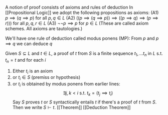 A notion of proof consists of axioms and rules of deduction 
In [[Propositional Logic]] we adopt the following propositions as axioms:
(A1) $p \implies(q \implies p)$ for all $p,q \in L$
(A2) $((p \implies(q\implies p))\implies((p \implies q)\implies(p \implies r)))$
for all $p,q,r\in L$
(A3) $\neg \neg p \implies p$ for $p \in L$
(These are called axiom schemes. All axioms are tautologies.)

We'll have one rule of deduction called modus ponens (MP):
From $p$ and $p \implies q$ we can deduce $q$ 

Given $S\subseteq L$ and $t\in L$, a proof of $t$ from $S$ is a finite sequence $t_{1},\dots t_{n}$ in $L$ s.t. $t_{n}=t$ and for each $i$ 
1. Either $t_{i}$ is an axiom
2. or $t_{i}\in S$ (premiss or hypothesis)
3. or $t_{i}$ is obtained by modus ponens from earlier lines:
$$
\exists j,k<i \text{ s.t. } t_{k}=(t_{j}\implies t_{i})
$$
Say $S$ proves $t$ or $S$ syntactically entails $t$ if there's a proof of $t$ from $S$. Then we write $S\vdash t$.
[[Theorem]]
[[Deduction Theorem]]